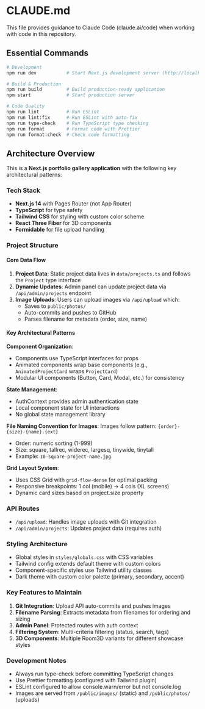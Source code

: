 # CLAUDE.md

This file provides guidance to Claude Code (claude.ai/code) when working with code in this repository.

## Essential Commands

```bash
# Development
npm run dev           # Start Next.js development server (http://localhost:3000)

# Build & Production
npm run build         # Build production-ready application
npm start             # Start production server

# Code Quality
npm run lint          # Run ESLint
npm run lint:fix      # Run ESLint with auto-fix
npm run type-check    # Run TypeScript type checking
npm run format        # Format code with Prettier
npm run format:check  # Check code formatting
```

## Architecture Overview

This is a **Next.js portfolio gallery application** with the following key architectural patterns:

### Tech Stack
- **Next.js 14** with Pages Router (not App Router)
- **TypeScript** for type safety
- **Tailwind CSS** for styling with custom color scheme
- **React Three Fiber** for 3D components
- **Formidable** for file upload handling

### Project Structure

#### Core Data Flow
1. **Project Data**: Static project data lives in `data/projects.ts` and follows the `Project` type interface
2. **Dynamic Updates**: Admin panel can update project data via `/api/admin/projects` endpoint
3. **Image Uploads**: Users can upload images via `/api/upload` which:
   - Saves to `public/photos/`
   - Auto-commits and pushes to GitHub
   - Parses filename for metadata (order, size, name)

#### Key Architectural Patterns

**Component Organization**:
- Components use TypeScript interfaces for props
- Animated components wrap base components (e.g., `AnimatedProjectCard` wraps `ProjectCard`)
- Modular UI components (Button, Card, Modal, etc.) for consistency

**State Management**:
- AuthContext provides admin authentication state
- Local component state for UI interactions
- No global state management library

**File Naming Convention for Images**:
Images follow pattern: `{order}-{size}-{name}.{ext}`
- Order: numeric sorting (1-999)
- Size: square, tallrec, widerec, largesq, tinywide, tinytall
- Example: `10-square-project-name.jpg`

**Grid Layout System**:
- Uses CSS Grid with `grid-flow-dense` for optimal packing
- Responsive breakpoints: 1 col (mobile) → 4 cols (XL screens)
- Dynamic card sizes based on project.size property

### API Routes

- `/api/upload`: Handles image uploads with Git integration
- `/api/admin/projects`: Updates project data (requires auth)

### Styling Architecture

- Global styles in `styles/globals.css` with CSS variables
- Tailwind config extends default theme with custom colors
- Component-specific styles use Tailwind utility classes
- Dark theme with custom color palette (primary, secondary, accent)

### Key Features to Maintain

1. **Git Integration**: Upload API auto-commits and pushes images
2. **Filename Parsing**: Extracts metadata from filenames for ordering and sizing
3. **Admin Panel**: Protected routes with auth context
4. **Filtering System**: Multi-criteria filtering (status, search, tags)
5. **3D Components**: Multiple Room3D variants for different showcase styles

### Development Notes

- Always run type-check before committing TypeScript changes
- Use Prettier formatting (configured with Tailwind plugin)
- ESLint configured to allow console.warn/error but not console.log
- Images are served from `/public/images/` (static) and `/public/photos/` (uploads)